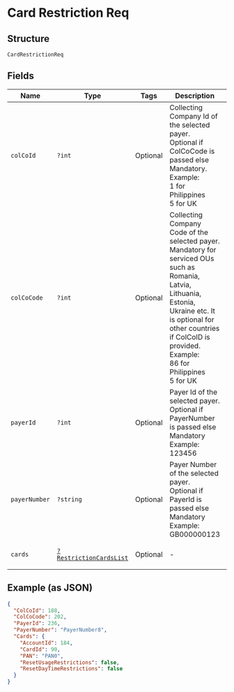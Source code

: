 
# Card Restriction Req

## Structure

`CardRestrictionReq`

## Fields

| Name | Type | Tags | Description | Getter | Setter |
|  --- | --- | --- | --- | --- | --- |
| `colCoId` | `?int` | Optional | Collecting Company Id of the selected payer.<br>Optional if ColCoCode is passed else Mandatory.<br>Example:<br>1 for Philippines<br>5 for UK | getColCoId(): ?int | setColCoId(?int colCoId): void |
| `colCoCode` | `?int` | Optional | Collecting Company Code of the selected payer.<br>Mandatory for serviced OUs such as Romania, Latvia, Lithuania, Estonia, Ukraine etc. It is optional for other countries if ColCoID is provided.<br>Example:<br>86 for Philippines<br>5 for UK | getColCoCode(): ?int | setColCoCode(?int colCoCode): void |
| `payerId` | `?int` | Optional | Payer Id of the selected payer.<br>Optional if PayerNumber is passed else Mandatory<br>Example: 123456 | getPayerId(): ?int | setPayerId(?int payerId): void |
| `payerNumber` | `?string` | Optional | Payer Number of the selected payer.<br>Optional if PayerId is passed else Mandatory<br>Example: GB000000123 | getPayerNumber(): ?string | setPayerNumber(?string payerNumber): void |
| `cards` | [`?RestrictionCardsList`](../../doc/models/restriction-cards-list.md) | Optional | - | getCards(): ?RestrictionCardsList | setCards(?RestrictionCardsList cards): void |

## Example (as JSON)

```json
{
  "ColCoId": 188,
  "ColCoCode": 202,
  "PayerId": 236,
  "PayerNumber": "PayerNumber8",
  "Cards": {
    "AccountId": 184,
    "CardId": 90,
    "PAN": "PAN0",
    "ResetUsageRestrictions": false,
    "ResetDayTimeRestrictions": false
  }
}
```

